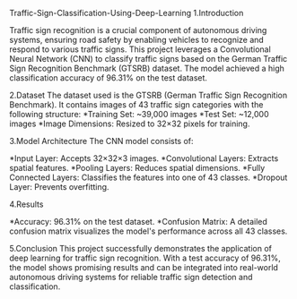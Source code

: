 Traffic-Sign-Classification-Using-Deep-Learning
1.Introduction

  Traffic sign recognition is a crucial component of autonomous driving systems, ensuring road safety by enabling vehicles to recognize and respond to various traffic signs. This project leverages a Convolutional Neural Network (CNN) to classify traffic signs based on the German Traffic Sign Recognition Benchmark (GTSRB) dataset. The model achieved a high classification accuracy of 96.31% on the test dataset.

  
2.Dataset
The dataset used is the GTSRB (German Traffic Sign Recognition Benchmark). It contains images of 43 traffic sign categories with the following structure:
*Training Set: ~39,000 images
*Test Set: ~12,000 images
*Image Dimensions: Resized to 32×32 pixels for training.

3.Model Architecture
The CNN model consists of:

*Input Layer: Accepts 32×32×3 images.
*Convolutional Layers: Extracts spatial features.
*Pooling Layers: Reduces spatial dimensions.
*Fully Connected Layers: Classifies the features into one of 43 classes.
*Dropout Layer: Prevents overfitting.

4.Results

*Accuracy: 96.31% on the test dataset.
*Confusion Matrix: A detailed confusion matrix visualizes the model's performance across all 43 classes.

5.Conclusion
This project successfully demonstrates the application of deep learning for traffic sign recognition. With a test accuracy of 96.31%, the model shows promising results and can be integrated into real-world autonomous driving systems for reliable traffic sign detection and classification.
